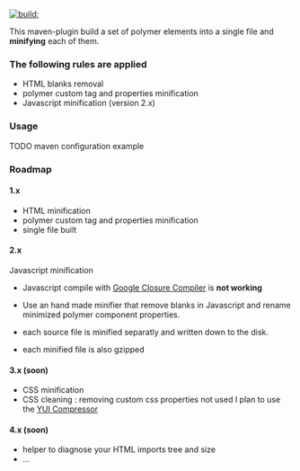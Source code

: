 <a href="https://travis-ci.org/algofi/polymer-minimizer" title="Latest push build on default branch: " target="_polymer-minimizer-build-ci">
            <img src="https://travis-ci.org/algofi/polymer-minimizer.svg?branch=master" alt="build:">
          </a>

This maven-plugin build a set of polymer elements into a single file and **minifying** each of them.

### The following rules are applied

* HTML blanks removal
* polymer custom tag and properties minification
* Javascript minification (version 2.x)

### Usage

TODO maven configuration example


### Roadmap

#### 1.x
* HTML minification
* polymer custom tag and properties minification
* single file built

#### 2.x

Javascript minification
* Javascript compile with [Google Closure Compiler](https://github.com/google/closure-compiler) is **not working**
* Use an hand made minifier that remove blanks in Javascript and rename minimized polymer component properties.

* each source file is minified separatly and written down to the disk.
* each minified file is also gzipped

#### 3.x (soon)
* CSS minification
* CSS cleaning : removing custom css properties not used
I plan to use the [YUI Compressor](https://yui.github.io/yuicompressor/)

#### 4.x (soon)
* helper to diagnose your HTML imports tree and size
* ...